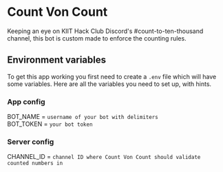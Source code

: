 # Count Von Count

Keeping an eye on KIIT Hack Club Discord's #count-to-ten-thousand channel, this bot is custom made to enforce the counting rules.

## Environment variables

To get this app working you first need to create a `.env` file which will have some variables. Here are all the variables you need to set up, with hints.

### App config
BOT_NAME = `username of your bot with delimiters`<br>
BOT_TOKEN = `your bot token`
### Server config
CHANNEL_ID = `channel ID where Count Von Count should validate counted numbers in`
